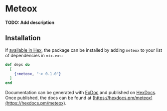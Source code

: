 # Meteox

**TODO: Add description**

## Installation

If [available in Hex](https://hex.pm/docs/publish), the package can be installed
by adding `meteox` to your list of dependencies in `mix.exs`:

```elixir
def deps do
  [
    {:meteox, "~> 0.1.0"}
  ]
end
```

Documentation can be generated with [ExDoc](https://github.com/elixir-lang/ex_doc)
and published on [HexDocs](https://hexdocs.pm). Once published, the docs can
be found at [https://hexdocs.pm/meteox](https://hexdocs.pm/meteox).

